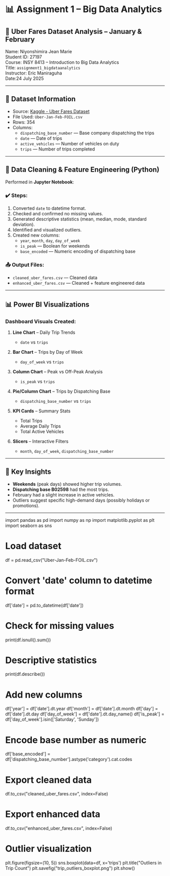 # 📊 Assignment 1 – Big Data Analytics  
## 🚖 Uber Fares Dataset Analysis – January & February

Name: Niyonshimira Jean Marie  
Student ID: 27197  
Course: INSY 8413 – Introduction to Big Data Analytics  
Title: `assignment1_bigdataanalytics`  
Instructor: Eric Maniraguha  
Date:24 July 2025

---

## 📁 Dataset Information

- Source: [Kaggle - Uber Fares Dataset](https://www.kaggle.com/datasets/yasserh/uber-fares-dataset)
- File Used: `Uber-Jan-Feb-FOIL.csv`
- Rows: 354  
- Columns:
  - `dispatching_base_number` — Base company dispatching the trips
  - `date` — Date of trips
  - `active_vehicles` — Number of vehicles on duty
  - `trips` — Number of trips completed

---

## 🧹 Data Cleaning & Feature Engineering (Python)

Performed in **Jupyter Notebook**:

### ✔️ Steps:
1. Converted `date` to datetime format.
2. Checked and confirmed no missing values.
3. Generated descriptive statistics (mean, median, mode, standard deviation).
4. Identified and visualized outliers.
5. Created new columns:
   - `year`, `month`, `day`, `day_of_week`
   - `is_peak` — Boolean for weekends
   - `base_encoded` — Numeric encoding of dispatching base

### 📤 Output Files:
- `cleaned_uber_fares.csv` — Cleaned data
- `enhanced_uber_fares.csv` — Cleaned + feature engineered data

---

## 📊 Power BI Visualizations

### Dashboard Visuals Created:

1. **Line Chart** – Daily Trip Trends
   - `date` vs `trips`

2. **Bar Chart** – Trips by Day of Week
   - `day_of_week` vs `trips`

3. **Column Chart** – Peak vs Off-Peak Analysis
   - `is_peak` vs `trips`

4. **Pie/Column Chart** – Trips by Dispatching Base
   - `dispatching_base_number` vs `trips`

5. **KPI Cards** – Summary Stats
   - Total Trips
   - Average Daily Trips
   - Total Active Vehicles

6. **Slicers** – Interactive Filters
   - `month`, `day_of_week`, `dispatching_base_number`

---

## 🎯 Key Insights

- **Weekends** (peak days) showed higher trip volumes.
- **Dispatching base B02598** had the most trips.
- February had a slight increase in active vehicles.
- Outliers suggest specific high-demand days (possibly holidays or promotions).

---
import pandas as pd
import numpy as np
import matplotlib.pyplot as plt
import seaborn as sns

# Load dataset
df = pd.read_csv("Uber-Jan-Feb-FOIL.csv")

# Convert 'date' column to datetime format
df['date'] = pd.to_datetime(df['date'])

# Check for missing values
print(df.isnull().sum())

# Descriptive statistics
print(df.describe())

# Add new columns
df['year'] = df['date'].dt.year
df['month'] = df['date'].dt.month
df['day'] = df['date'].dt.day
df['day_of_week'] = df['date'].dt.day_name()
df['is_peak'] = df['day_of_week'].isin(['Saturday', 'Sunday'])

# Encode base number as numeric
df['base_encoded'] = df['dispatching_base_number'].astype('category').cat.codes

# Export cleaned data
df.to_csv("cleaned_uber_fares.csv", index=False)

# Export enhanced data
df.to_csv("enhanced_uber_fares.csv", index=False)

# Outlier visualization
plt.figure(figsize=(10, 5))
sns.boxplot(data=df, x='trips')
plt.title("Outliers in Trip Count")
plt.savefig("trip_outliers_boxplot.png")
plt.show()




